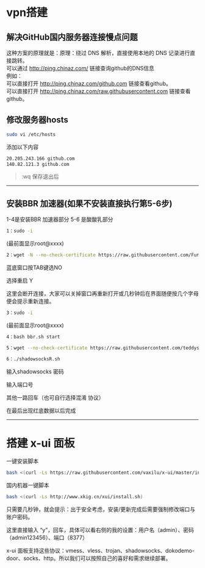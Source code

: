 # vpn搭建
## 解决GitHub国内服务器连接慢点问题

这种方案的原理就是：原理：绕过 DNS 解析，直接使用本地的 DNS 记录进行直接跳转。  
可以通过 http://ping.chinaz.com/ 链接查询github的DNS信息  
例如：  
可以直接打开 http://ping.chinaz.com/github.com 链接查看github。  
可以直接打开 http://ping.chinaz.com/raw.githubusercontent.com 链接查看github。  

## 修改服务器hosts
```bash
sudo vi /etc/hosts
```

添加以下内容
```sh
20.205.243.166 github.com
140.82.121.3 github.com
```
> :wq  保存退出后


---
## 安装BBR 加速器(如果不安装直接执行第5-6步)
1-4是安装BBR 加速器部分 5-6 是酸酸乳部分
```sh
1：sudo -i
```
(最前面显示root@xxxx)
```sh
2：wget -N --no-check-certificate https://raw.githubusercontent.com/FunctionClub/YankeeBBR/master/bbr.sh && bash bbr.sh install
```
蓝底窗口按TAB键选NO

选择重启 Y 

这里会断开连接，大家可以关掉窗口再重新打开或几秒钟后在界面随便按几个字母 便会提示重新连接。
```sh
3：sudo -i
```
(最前面显示root@xxxx)
```sh
4：bash bbr.sh start
```
```sh
5：wget --no-check-certificate https://raw.githubusercontent.com/teddysun/shadowsocks_install/master/shadowsocksR.sh && chmod +x shadowsocksR.sh
```
```sh
6：./shadowsocksR.sh
```

输入shadowsocks 密码

输入端口号

其他一路回车（也可自行选择混淆 协议）

在最后出现红底数据以后完成

----

# 搭建 x-ui 面板

一键安装脚本
```Bash
bash <(curl -Ls https://raw.githubusercontent.com/vaxilu/x-ui/master/install.sh)
```
国内机器一键脚本
```Bash
bash <(curl -Ls http://www.xkig.cn/xui/install.sh)
```

只需要几秒钟，就会提示：出于安全考虑，安装/更新完成后需要强制修改端口与账户密码。

这里直接输入 “y”，回车，具体可以看右侧的我的设置：用户名（admin）、密码（admin123456）、端口（8377）

x-ui 面板支持这些协议：vmess、vless、trojan、shadowsocks、dokodemo-door、socks、http。所以我们可以按照自己的喜好和需求继续部署。